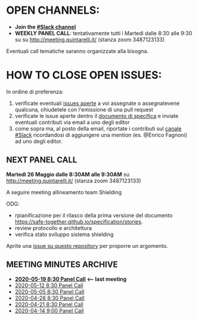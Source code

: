 # OPEN CHANNELS:

- **Join the [#Slack channel](https://safetogether2020.slack.com/app_redirect?channel=stories)**
- **WEEKLY PANEL CALL**: tentativamente tutti i Martedì dalle 8:30 alle 9:30 su su http://meeting.quintarelli.it/ (stanza zoom 3487123133)

Eventuali call tematiche saranno organizzate alla bisogna.

# HOW TO CLOSE OPEN ISSUES:

In ordine di preferenza:

1. verificate eventuali [issues aperte](https://github.com/safe-together/specification/issues) a voi assegnate o assegnatevene qualcuna,  chiudetele con l'emissione di una pull request
2. verificate le issue aperte dentro il [documento di specifica](https://safe-together.github.io/specification/stories) e inviate eventuali contributi via email a uno degli editor 
3. come sopra ma, al posto della email, riportate i contributi sul [canale #Slack](https://safetogether2020.slack.com/app_redirect?channel=stories) ricordandosi di aggiungere una mention (es. @Enrico Fagnoni) ad uno degli editor.

## NEXT PANEL CALL


**Martedì 26 Maggio dalle 8:30AM  alle 9:30AM** 
su http://meeting.quintarelli.it/ (stanza zoom 3487123133)

A seguire meeting allineamento team Shielding

ODG:

- rpianificazione per il rilasco della prima versione del documento https://safe-together.github.io/specification/stories.
- review protocollo e architettura
- verifica stato sviluppo sistema shielding

Aprite una [issue su questo repository](https://github.com/safe-together/stories-panel/issues) per proporre un argomento.


## MEETING MINUTES ARCHIVE

- **[2020-05-19 8:30  Panel Call](meeting-minutes/202005190830-panel-call.md)  <-- last meeting**
- [2020-05-12 8:30  Panel Call](meeting-minutes/202005120830-panel-call.md)
- [2020-05-05 8:30  Panel Call](meeting-minutes/202005050830-panel-call.md)
- [2020-04-28 8:30  Panel Call](meeting-minutes/202004280830-panel-call.md)
- [2020-04-21 8:30  Panel Call](meeting-minutes/202004210830-panel-call.md)
- [2020-04-14 9:00  Panel Call](meeting-minutes/202004140900-panel-call.md)
